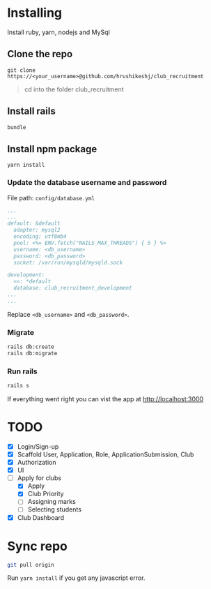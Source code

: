 # Installing

Install ruby, yarn, nodejs and MySql

## Clone the repo
```git
git clone https://<your_username>@github.com/hrushikeshj/club_recruitment 
```
> cd into the folder club_recruitment 

## Install rails
```bash
bundle
```

## Install npm package
```
yarn install
```

### Update the database username and password
File path: `config/database.yml`
```yml
...
...
default: &default
  adapter: mysql2
  encoding: utf8mb4
  pool: <%= ENV.fetch("RAILS_MAX_THREADS") { 5 } %>
  username: <db_username>
  password: <db_password>
  socket: /var/run/mysqld/mysqld.sock

development:
  <<: *default
  database: club_recruitment_development
...
...
```
Replace `<db_username>` and `<db_password>`.

### Migrate
```bash
rails db:create
rails db:migrate
```

### Run rails
```bash
rails s
```

If everything went right you can vist the app at 
[http://localhost:3000](http://localhost:3000/)

# TODO
- [x] Login/Sign-up
- [x] Scaffold User, Application, Role, ApplicationSubmission, Club
- [x] Authorization
- [x] UI
- [ ] Apply for clubs
  - [x] Apply
  - [x] Club Priority
  - [ ] Assigning marks
  - [ ] Selecting students
- [x] Club Dashboard

# Sync repo
```bash
git pull origin
```
Run ```yarn install``` if you get any javascript error.
